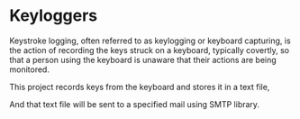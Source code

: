 # Keyloggers

Keystroke logging, often referred to as keylogging or keyboard capturing, is the action of recording the keys struck on a keyboard, typically covertly, so that a person using the keyboard is unaware that their actions are being monitored.

This project records keys from the keyboard and stores it in a text file,

And that text file will be sent to a specified mail using SMTP library.
